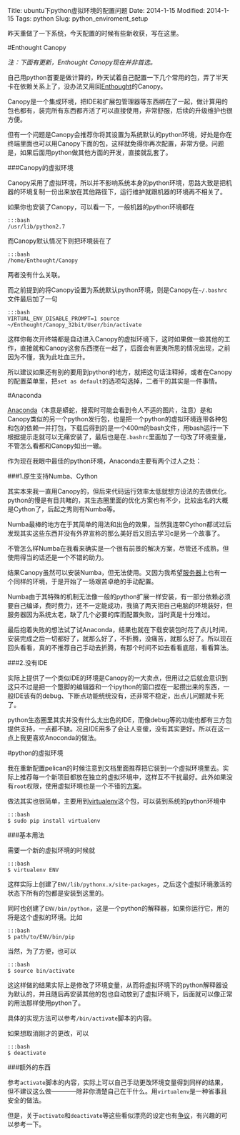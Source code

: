 Title: ubuntu下python虚拟环境的配置问题
Date: 2014-1-15
Modified: 2014-1-15
Tags: python
Slug: python_enviroment_setup

昨天重做了一下系统，今天配置的时候有些新收获，写在这里。

#Enthought Canopy

*注：下面有更新，Enthought Canopy现在并非首选。*

自己用python首要是做计算的，昨天试着自己配置一下几个常用的包，弄了半天卡在依赖关系上了，没办法又用回[Enthought](https://www.enthought.com/)的Canopy。

Canopy是一个集成环境，把IDE和扩展包管理器等东西绑在了一起，做计算用的包也都有，装完所有东西都齐活了可以直接使用，非常舒服，后续的升级维护也很方便。

但有一个问题是Canopy会推荐你将其设置为系统默认的python环境，好处是你在终端里面也可以用Canopy下面的包，这样就免得你再次配置，非常方便。问题是，如果后面用python做其他方面的开发，直接就乱套了。

###Canopy的虚拟环境

Canopy采用了虚拟环境，所以并不影响系统本身的python环境，思路大致是把机器的环境复制一份出来放在其他路径下，运行维护就跟机器的环境再不相关了。

如果你也安装了Canopy，可以看一下，一般机器的python环境都在

    :::bash
	/usr/lib/python2.7

而Canopy默认情况下则把环境装在了

    :::bash
	/home/Enthought/Canopy

两者没有什么关联。

而之前提到的将Canopy设置为系统默认python环境，则是Canopy在`~/.bashrc`文件最后加了一句

    :::bash
	VIRTUAL_ENV_DISABLE_PROMPT=1 source ~/Enthought/Canopy_32bit/User/bin/activate

这样你每次开终端都是自动进入Canopy的虚拟环境下，这时如果做一些其他的工作，直接就和Canopy这套东西搅在一起了，后面会有匪夷所思的情况出现，之前因为不懂，我为此吐血三升。

所以建议如果还有别的要用到python的地方，就把这句话注释掉，或者在Canopy的配置菜单里，把`set as default`的选项勾选掉，二者干的其实是一件事情。

#Anaconda

[Anaconda](https://store.continuum.io/cshop/anaconda/)（本意是蟒蛇，搜索时可能会看到令人不适的图片，注意）是和Canopy类似的另一个python发行包，也是把一个python的虚拟环境连带各种包和包的依赖一并打包，下载后得到的是一个400m的bash文件，用bash运行一下根据提示走就可以无痛安装了，最后也是在`.bashrc`里面加了一句改了环境变量，不管怎么看都和Canopy如出一辙。

作为现在我眼中最佳的python环境，Anaconda主要有两个过人之处：

###1.原生支持Numba、Cython

其实本来我一直用Canopy的，但后来代码运行效率太低就想方设法的去做优化。python的慢是有目共睹的，其生态圈里面的优化方案也有不少，比较出名的大概是Cython了，后起之秀则有Numba等。

Numba最棒的地方在于其简单的用法和出色的效果，当然我连带Cython都试过后发现其实这些东西并没有外界宣称的那么美好后又回去学习c是另一个故事了。

不管怎么样Numba在我看来确实是一个很有前景的解决方案，尽管还不成熟，但使用得当的话还是一个不错的助力。

结果Canopy虽然可以安装Numba，但无法使用。又因为我希望[服务器]({filename}../linux/setuppythononcluster.md)上也有一个同样的环境，于是开始了一场艰苦卓绝的手动配置。

Numba由于其特殊的机制无法像一般的python扩展一样安装，有一部分依赖必须要自己编译，费时费力，还不一定能成功，我搞了两天把自己电脑的环境装好，但服务器因为系统太老，缺了几个必要的库而配置失败，当时真是十分难过。

最后抱着失败的想法试了试Anaconda，结果也就在下载安装包时花了点儿时间，安装完成之后一切都好了，就那么好了，不折腾，没痛苦，就那么好了。所以现在回头看看，真的不推荐自己手动去折腾，有那个时间不如去看看底层，看看算法。


###2.没有IDE

实际上提供了一个类似IDE的环境是Canopy的一大卖点，但用过之后就会意识到这只不过是把一个蹩脚的编辑器和一个ipython的窗口捏在一起攒出来的东西，一般IDE该有的debug、下断点功能统统没有，还非常不稳定，出点儿问题就卡死了。

python生态圈里其实并没有什么太出色的IDE，而像debug等的功能也都有三方包提供支持，一点都不缺。况且IDE用多了会让人变傻，没有其实更好。所以在这一点上我更喜欢Anoconda的做法。


#python的虚拟环境

我在重新配置pelican的时候注意到文档里面推荐把它装到一个虚拟环境里去。实际上推荐每一个新项目都放在独立的虚拟环境中，这样互不干扰最好。此外如果没有`root`权限，使用虚拟环境也是一个不错的[方案]({filename}../linux/setuppythononcluster.md)。

做法其实也很简单，主要用到[virtualenv](http://www.virtualenv.org/)这个包，可以装到系统的python环境中

    :::bash
	$ sudo pip install virtualenv

###基本用法

需要一个新的虚拟环境的时候就

    :::bash
	$ virtualenv ENV

这样实际上创建了`ENV/lib/pythonx.x/site-packages`，之后这个虚拟环境激活的状态下所有的包都是安装到这里的。

同时也创建了`ENV/bin/python`，这是一个python的解释器，如果你运行它，用的将是这个虚拟的环境。比如

    :::bash
	$ path/to/ENV/bin/pip

当然，为了方便，也可以

    :::bash
	$ source bin/activate

这这样做的结果实际上是修改了环境变量，从而将虚拟环境下的python解释器设为默认的，并且随后再安装其他的包也自动放到了虚拟环境下，后面就可以像正常的用法那样使用python了。

具体的实现方法可以参考`/bin/activate`脚本的内容。

如果想取消刚才的更改，可以

    :::bash
    $ deactivate

###额外的东西

参考`activate`脚本的内容，实际上可以自己手动更改环境变量得到同样的结果，但不建议这么做————除非你清楚自己在干什么。用`virtualenv`是一种省事且安全的做法。

但是，关于`activate`和`deactivate`等这些看似漂亮的设定也有[争议](https://gist.github.com/datagrok/2199506)，有兴趣的可以参考一下。
